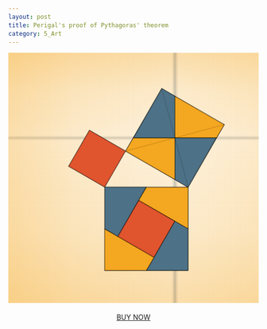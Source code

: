 ```yaml
---
layout: post
title: Perigal's proof of Pythagoras' theorem
category: 5_Art
---
```


<div style="text-align:center"><img src="/img/art/perigal.png"/></div>
<br/>
<div style="text-align:center"><a href="https://bluemath.threadless.com/designs/perigal-1" class="btn btn-success">BUY NOW</a></div>


